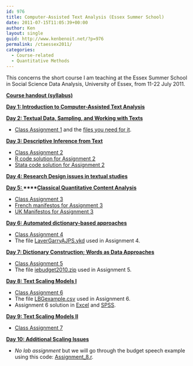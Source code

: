 ```yaml
---
id: 976
title: Computer-Assisted Text Analysis (Essex Summer School)
date: 2011-07-15T11:05:39+00:00
author: Ken
layout: single
guid: http://www.kenbenoit.net/?p=976
permalink: /ctaessex2011/
categories:
  - Course-related
  - Quantitative Methods
---
```

This concerns the short course I am teaching at the Essex Summer School in Social Science Data Analysis, University of Essex, from 11-22 July 2011.

**[Course handout (syllabus)](/assets/courses/ctaessex2011/CTA_Essex_syllabus_2011.pdf)**

**[Day 1: Introduction to Computer-Assisted Text Analysis](/assets/courses/ctaessex2011/CTA_Essex_Day1.pdf)**

**[Day 2: Textual Data, Sampling, and Working with Texts](/assets/courses/ctaessex2011/CTA_Essex_Day2.pdf)**

  * [Class Assignment 1](/assets/courses/ctaessex2011/Assignment_1.pdf) and the [files you need for it](/assets/courses/ctaessex2011/frenchtexts.zip).

**[Day 3: Descriptive Inference from Text](/assets/courses/ctaessex2011/CTA_Essex_Day3.pdf)**

  * [Class Assignment 2](/assets/courses/ctaessex2011/Assignment_2.pdf)
  * [R code solution for Assignment 2](/assets/courses/ctaessex2011/Assignment_2.r)
  * [Stata code solution for Assignment 2](/assets/courses/ctaessex2011/Assignment_2.do)

**[Day 4: Research Design issues in textual studies](/assets/courses/ctaessex2011/CTA_Essex_Day4.pdf)**

**[Day 5: ](/assets/courses/ctaessex2011/CTA_Essex_Day5.pdf)****[Classical Quantitative Content Analysis](/assets/courses/ctaessex2011/CTA_Essex_Day5.pdf)**

  * [Class Assignment 3](/assets/courses/ctaessex2011/Assignment_3.pdf)
  * [French manifestos for Assignment 3](/assets/courses/ctaessex2011/FR_manifestos.zip)
  * [UK Manifestos for Assignment 3](/assets/courses/ctaessex2011/UK_manifestos.zip)

**[Day 6: ](/assets/courses/ctaessex2011/CTA_Essex_Day6.pdf)[Automated dictionary-based approaches](/assets/courses/ctaessex2011/CTA_Essex_Day6.pdf)**

  * [Class Assignment 4](/assets/courses/ctaessex2011/Assignment_4.pdf)
  * The file [LaverGarryAJPS.ykd](/assets/courses/ctaessex2011/LaverGarryAJPS.ykd) used in Assignment 4.

**[Day 7: Dictionary Construction; Words as Data Approaches](/assets/courses/ctaessex2011/CTA_Essex_Day7.pdf)**

  * [Class Assignment 5](/assets/courses/ctaessex2011/Assignment_5.pdf)
  * The file [iebudget2010.zip](/assets/courses/ctaessex2011/iebudget2010.zip) used in Assignment 5.

**[Day 8: Text Scaling Models I](/assets/courses/ctaessex2011/CTA_Essex_Day8a.pdf)**

  * [Class Assignment 6](/assets/courses/ctaessex2011/Assignment_6.pdf)
  * The file [LBGexample.csv](/assets/courses/ctaessex2011/LBGexample.csv) used in Assignment 6.
  * Assignment 6 solution in [Excel](/assets/courses/ctaessex2011/Assignment_6.xls) and [SPSS](/assets/courses/ctaessex2011/Assignment_6.sav).

**[Day 9: Text Scaling Models II](/assets/courses/ctaessex2011/CTA_Essex_Day9.pdf)**

  * [Class Assignment 7](/assets/courses/ctaessex2011/Assignment_7.pdf)

**[Day 10: Additional Scaling Issues](/assets/courses/ctaessex2011/CTA_Essex_Day10.pdf)**

  * _No lab assignment_ but we will go through the budget speech example using this code: [Assignment_8.r](/assets/courses/ctaessex2011/Assignment_8.r).

&nbsp;

&nbsp;

&nbsp;

&nbsp;

&nbsp;

&nbsp;

&nbsp;

